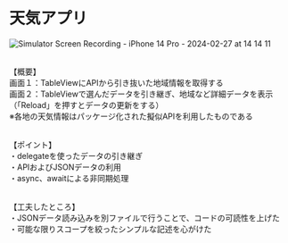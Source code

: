 # 天気アプリ
![Simulator Screen Recording - iPhone 14 Pro - 2024-02-27 at 14 14 11](https://github.com/karasawaspark/Yumemi/assets/156158259/87c2601a-1a14-427b-96b9-8ed09a9cf5c9)

<br>【概要】
<br>画面１：TableViewにAPIから引き抜いた地域情報を取得する
<br>画面２：TableViewで選んだデータを引き継ぎ、地域など詳細データを表示
<br>（「Reload」を押すとデータの更新をする）
<br>※各地の天気情報はパッケージ化された擬似APIを利用したものである

<br>【ポイント】
<br>・delegateを使ったデータの引き継ぎ
<br>・APIおよびJSONデータの利用
<br>・async、awaitによる非同期処理

<br>【工夫したところ】
<br>・JSONデータ読み込みを別ファイルで行うことで、コードの可読性を上げた
<br>・可能な限りスコープを絞ったシンプルな記述を心がけた
